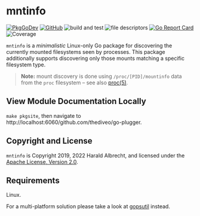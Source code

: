 # mntinfo

[![PkgGoDev](https://pkg.go.dev/badge/github.com/thediveo/go-mntinfo)](https://pkg.go.dev/github.com/thediveo/go-mntinfo)
[![GitHub](https://img.shields.io/github/license/thediveo/go-mntinfo)](https://img.shields.io/github/license/thediveo/go-mntinfo)
![build and test](https://github.com/TheDiveO/go-mntinfo/workflows/build%20and%20test/badge.svg?branch=master)
![file descriptors](https://img.shields.io/badge/file%20descriptors-not%20leaking-success)
[![Go Report Card](https://goreportcard.com/badge/github.com/TheDiveO/go-mntinfo)](https://goreportcard.com/report/github.com/TheDiveO/go-mntinfo)
![Coverage](https://img.shields.io/badge/Coverage-100.0%25-brightgreen)

`mntinfo` is a _minimalistic_ Linux-only Go package for discovering the
currently mounted filesystems seen by processes. This package additionally
supports discovering only those mounts matching a specific filesystem type.

> **Note:** mount discovery is done using `/proc/[PID]/mountinfo` data from the
> `proc` filesystem – see also
> [proc(5)](https://man7.org/linux/man-pages/man5/proc.5.html).

## View Module Documentation Locally

`make pkgsite`, then navigate to http://localhost:6060/github.com/thediveo/go-plugger.

## Copyright and License

`mntinfo` is Copyright 2019, 2022 Harald Albrecht, and licensed under the
[Apache License, Version 2.0](LICENSE).

## Requirements

Linux.

For a multi-platform solution please take a look at
[gopsutil](https://github.com/shirou/gopsutil) instead.
